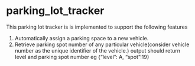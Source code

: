 # parking_lot_tracker

This parking lot tracker is is implemented to support the following features

1.	Automatically assign a parking space to a new vehicle.
2.	Retrieve parking spot number of any particular vehicle(consider vehicle number as the unique identifier of the vehicle.) output should return level and parking spot number  eg {“level”: A, “spot”:19}

